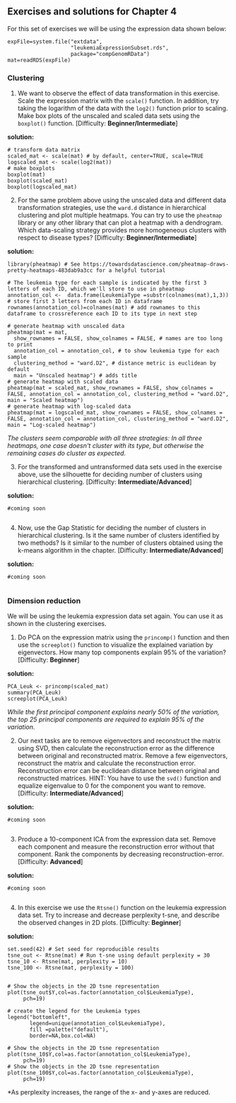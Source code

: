 ## Exercises and solutions for Chapter 4

For this set of exercises we will be using the expression data shown below:
```{r dataLoadClu,eval=FALSE}
expFile=system.file("extdata",
                    "leukemiaExpressionSubset.rds",
                    package="compGenomRData")
mat=readRDS(expFile)

```

### Clustering

1. We want to observe the effect of data transformation in this exercise. Scale the expression matrix with the `scale()` function. In addition, try taking the logarithm of the data with the `log2()` function prior to scaling. Make box plots of the unscaled and scaled data sets using the `boxplot()` function. [Difficulty: **Beginner/Intermediate**]

**solution:**
```{r,echo=FALSE,eval=FALSE}
# transform data matrix
scaled_mat <- scale(mat) # by default, center=TRUE, scale=TRUE
logscaled_mat <- scale(log2(mat))
# make boxplots
boxplot(mat)
boxplot(scaled_mat)
boxplot(logscaled_mat) 
```

2. For the same problem above using the unscaled data and different data transformation strategies, use the `ward.d` distance in hierarchical clustering and plot multiple heatmaps. You can try to use the `pheatmap` library or any other library that can plot a heatmap with a dendrogram. Which data-scaling strategy provides more homogeneous clusters with respect to disease types? [Difficulty: **Beginner/Intermediate**]

**solution:**
```{r,echo=FALSE,eval=FALSE}
library(pheatmap) # See https://towardsdatascience.com/pheatmap-draws-pretty-heatmaps-483dab9a3cc for a helpful tutorial 

# The leukemia type for each sample is indicated by the first 3 letters of each ID, which we'll store to use in pheatmap
annotation_col <-  data.frame(LeukemiaType =substr(colnames(mat),1,3)) # store first 3 letters from each ID in dataframe
rownames(annotation_col)=colnames(mat) # add rownames to this dataframe to crossreference each ID to its type in next step

# generate heatmap with unscaled data
pheatmap(mat = mat,
  show_rownames = FALSE, show_colnames = FALSE, # names are too long to print
  annotation_col = annotation_col, # to show leukemia type for each sample
  clustering_method = "ward.D2", # distance metric is euclidean by default
  main = "Unscaled heatmap") # adds title
# generate heatmap with scaled data
pheatmap(mat = scaled_mat, show_rownames = FALSE, show_colnames = FALSE, annotation_col = annotation_col, clustering_method = "ward.D2", main = "Scaled heatmap")
# generate heatmap with log-scaled data
pheatmap(mat = logscaled_mat, show_rownames = FALSE, show_colnames = FALSE, annotation_col = annotation_col, clustering_method = "ward.D2", main = "Log-scaled heatmap")
```

*The clusters seem comparable with all three strategies: In all three heatmaps, one case doesn't cluster with its type, but otherwise the remaining cases do cluster as expected.*


3. For the transformed and untransformed data sets used in the exercise above, use the silhouette for deciding number of clusters using hierarchical clustering. [Difficulty: **Intermediate/Advanced**]

**solution:**
```{r,echo=FALSE,eval=FALSE}
#coming soon
 
```

4. Now, use the Gap Statistic for deciding the number of clusters in hierarchical clustering. Is it the same number of clusters identified by two methods? Is it similar to the number of clusters obtained using the k-means algorithm in the chapter. [Difficulty: **Intermediate/Advanced**]

**solution:**
```{r,echo=FALSE,eval=FALSE}
#coming soon
 
```

### Dimension reduction
We will be using the leukemia expression data set again. You can use it as shown in the clustering exercises.

1. Do PCA on the expression matrix using the `princomp()` function and then use the `screeplot()` function to visualize the explained variation by eigenvectors. How many top components explain 95% of the variation? [Difficulty: **Beginner**]

**solution:**
```{r,echo=FALSE,eval=FALSE}
PCA_Leuk <- princomp(scaled_mat)
summary(PCA_Leuk) 
screeplot(PCA_Leuk) 
```

*While the first principal component explains nearly 50% of the variation, the top 25 principal components are required to explain 95% of the variation.*

2. Our next tasks are to remove eigenvectors and reconstruct the matrix using SVD, then calculate the reconstruction error as the difference between original and reconstructed matrix. Remove a few eigenvectors, reconstruct the matrix and calculate the reconstruction error. Reconstruction error can be euclidean distance between original and reconstructed matrices. HINT: You have to use the `svd()` function and equalize eigenvalue to $0$ for the component you want to remove. [Difficulty: **Intermediate/Advanced**]

**solution:**
```{r,echo=FALSE,eval=FALSE}
#coming soon
 
```

3. Produce a 10-component ICA from the expression data set. Remove each component and measure the reconstruction error without that component. Rank the components by decreasing reconstruction-error. [Difficulty: **Advanced**]

**solution:**
```{r,echo=FALSE,eval=FALSE}
#coming soon
 
```

4. In this exercise we use the `Rtsne()` function on the leukemia expression data set. Try to increase and decrease perplexity t-sne, and describe the observed changes in 2D plots. [Difficulty: **Beginner**]

**solution:**
```{r,echo=FALSE,eval=FALSE}
set.seed(42) # Set seed for reproducible results
tsne_out <- Rtsne(mat) # Run t-sne using default perplexity = 30
tsne_10 <- Rtsne(mat, perplexity = 10) 
tsne_100 <- Rtsne(mat, perplexity = 100)


# Show the objects in the 2D tsne representation
plot(tsne_out$Y,col=as.factor(annotation_col$LeukemiaType),
     pch=19)

# create the legend for the Leukemia types
legend("bottomleft",
       legend=unique(annotation_col$LeukemiaType),
       fill =palette("default"),
       border=NA,box.col=NA) 

# Show the objects in the 2D tsne representation
plot(tsne_10$Y,col=as.factor(annotation_col$LeukemiaType),
     pch=19)
# Show the objects in the 2D tsne representation
plot(tsne_100$Y,col=as.factor(annotation_col$LeukemiaType),
     pch=19) 
```

*As perplexity increases, the range of the x- and y-axes are reduced. 
